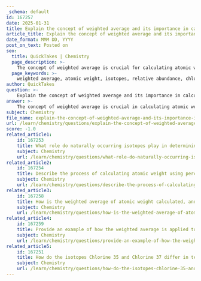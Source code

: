 ```yaml
---
_schema: default
id: 167257
date: 2025-01-31
title: Explain the concept of weighted average and its importance in calculating atomic weight.
article_title: Explain the concept of weighted average and its importance in calculating atomic weight.
date_format: MMM DD, YYYY
post_on_text: Posted on
seo:
  title: QuickTakes | Chemistry
  page_description: >-
    The concept of weighted average is crucial for calculating atomic weight, which accurately reflects the contribution of isotopes based on their natural abundance, influencing various fields such as chemistry and physics.
  page_keywords: >-
    weighted average, atomic weight, isotopes, relative abundance, chlorine, atomic mass, natural abundance, chemistry, MCAT, scientific calculations
author: QuickTakes
question: >-
    Explain the concept of weighted average and its importance in calculating atomic weight.
answer: >-
    The concept of weighted average is crucial in calculating atomic weight, which is defined as the weighted average of the masses of all naturally occurring isotopes of an element. This calculation takes into account the relative abundance of each isotope, ensuring that more common isotopes have a greater influence on the final average.\n\n### Importance of Weighted Average in Atomic Weight Calculation\n\n1. **Definition**: A weighted average is a mean that considers the relative importance or frequency of each value. In the context of atomic weight, it is calculated by multiplying each isotope's atomic mass by its relative abundance (expressed as a fraction or percentage), summing these products, and then dividing by the total abundance.\n\n2. **Example with Chlorine**: \n   - Chlorine has two stable isotopes: chlorine-35 and chlorine-37.\n   - The atomic masses are approximately 35 AMU for chlorine-35 and 37 AMU for chlorine-37.\n   - The natural abundance is about 75% for chlorine-35 and 25% for chlorine-37.\n   - The atomic weight can be calculated as follows:\n     $$\n     \text{Atomic Weight} = (0.75 \times 35) + (0.25 \times 37) = 26.25 + 9.25 = 35.5 \text{ AMU}\n     $$\n   - This calculation shows that the atomic weight of chlorine is closer to 35 than to 37, reflecting the higher abundance of chlorine-35.\n\n3. **Significance**: Understanding atomic weight is essential in various fields, including chemistry, physics, and biology, as it influences chemical reactions, molecular structures, and the behavior of elements in different environments. For students preparing for exams like the MCAT, grasping the distinction between atomic mass (the mass of a specific atom) and atomic weight (the weighted average of isotopes) is vital for mastering key concepts.\n\n### Conclusion\n\nIn summary, the weighted average is a fundamental concept in calculating atomic weight, as it accurately reflects the contribution of each isotope based on its natural abundance. This understanding is not only important for academic purposes but also for practical applications in science and industry.
subject: Chemistry
file_name: explain-the-concept-of-weighted-average-and-its-importance-in-calculating-atomic-weight.md
url: /learn/chemistry/questions/explain-the-concept-of-weighted-average-and-its-importance-in-calculating-atomic-weight
score: -1.0
related_article1:
    id: 167253
    title: What role do naturally occurring isotopes play in determining atomic weight?
    subject: Chemistry
    url: /learn/chemistry/questions/what-role-do-naturally-occurring-isotopes-play-in-determining-atomic-weight
related_article2:
    id: 167254
    title: Describe the process of calculating atomic weight using percentage composition, with an example involving chlorine.
    subject: Chemistry
    url: /learn/chemistry/questions/describe-the-process-of-calculating-atomic-weight-using-percentage-composition-with-an-example-involving-chlorine
related_article3:
    id: 167258
    title: How is the weighted average of atomic weight calculated, and why is it important?
    subject: Chemistry
    url: /learn/chemistry/questions/how-is-the-weighted-average-of-atomic-weight-calculated-and-why-is-it-important
related_article4:
    id: 167259
    title: Provide an example of how the weighted average is applied to determine the atomic weight of chlorine.
    subject: Chemistry
    url: /learn/chemistry/questions/provide-an-example-of-how-the-weighted-average-is-applied-to-determine-the-atomic-weight-of-chlorine
related_article5:
    id: 167251
    title: How do the isotopes Chlorine 35 and Chlorine 37 differ in terms of atomic mass?
    subject: Chemistry
    url: /learn/chemistry/questions/how-do-the-isotopes-chlorine-35-and-chlorine-37-differ-in-terms-of-atomic-mass
---
```


&nbsp;